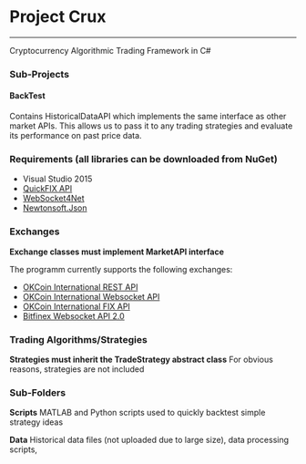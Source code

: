 # Project Crux
----------
Cryptocurrency Algorithmic Trading Framework in C#

### Sub-Projects
#### BackTest
Contains HistoricalDataAPI which implements the same interface as other market APIs. This allows us to pass it to any trading strategies and evaluate its performance on past price data.

### Requirements (all libraries can be downloaded from NuGet)
- Visual Studio 2015
- [QuickFIX API](http://quickfixn.org/)
- [WebSocket4Net](http://websocket4net.codeplex.com/)
- [Newtonsoft.Json](http://www.newtonsoft.com/json)

### Exchanges
__Exchange classes must implement MarketAPI interface__

The programm currently supports the following exchanges:
- [OKCoin International REST API](https://www.okcoin.com/rest_getStarted.html)
- [OKCoin International Websocket API](https://www.okcoin.com/ws_getStarted.html)
- [OKCoin International FIX API](https://www.okcoin.com/about/fix_getStarted.html)
- [Bitfinex Websocket API 2.0](https://bitfinex.readme.io/v2/docs/ws-general)

### Trading Algorithms/Strategies
__Strategies must inherit the TradeStrategy abstract class__
For obvious reasons, strategies are not included

### Sub-Folders
__Scripts__
MATLAB and Python scripts used to quickly backtest simple strategy ideas

__Data__
Historical data files (not uploaded due to large size), data processing scripts, 
